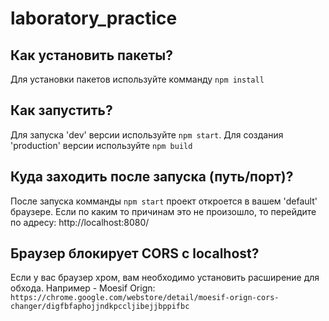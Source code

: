 # laboratory_practice

## Как установить пакеты?

Для установки пакетов используйте комманду `npm install`

## Как запустить?

Для запуска 'dev' версии используйте `npm start`. Для создания 'production' версии используйте `npm build`

## Куда заходить после запуска (путь/порт)?

После запуска комманды `npm start` проект откроется в вашем 'default' браузере. Если по каким то причинам это не произошло, то перейдите по адресу: http://localhost:8080/

## Браузер блокирует CORS с localhost?

Если у вас браузер хром, вам необходимо установить расширение для обхода. Например - Moesif Orign: `https://chrome.google.com/webstore/detail/moesif-orign-cors-changer/digfbfaphojjndkpccljibejjbppifbc`
